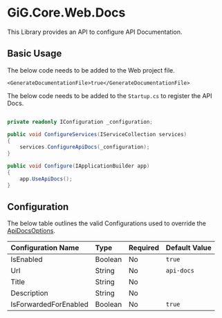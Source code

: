 # GiG.Core.Web.Docs

This Library provides an API to configure API Documentation.

## Basic Usage

The below code needs to be added to the Web project file.

```
<GenerateDocumentationFile>true</GenerateDocumentationFile>
```

The below code needs to be added to the `Startup.cs` to register the API Docs. 

```csharp

private readonly IConfiguration _configuration;

public void ConfigureServices(IServiceCollection services)
{
    services.ConfigureApiDocs(_configuration);
}

public void Configure(IApplicationBuilder app)
{
    app.UseApiDocs();
}

```

## Configuration

The below table outlines the valid Configurations used to override the [ApiDocsOptions](../src/GiG.Core.Web.Docs/Abstractions/ApiDocsOptions.cs).

| Configuration Name    | Type    | Required | Default Value |
|:----------------------|:--------|:---------|:--------------|
| IsEnabled             | Boolean | No       | `true`        |
| Url                   | String  | No       | `api-docs`    |
| Title                 | String  | No       | <null>        |
| Description           | String  | No       | <null>        |
| IsForwardedForEnabled | Boolean | No       | `true`        |
